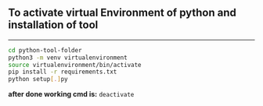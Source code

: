 ## To activate virtual Environment of python and installation of tool
---
```bash
cd python-tool-folder
python3 -m venv virtualenvironment
source virtualenvironment/bin/activate
pip install -r requirements.txt
python setup[.]py
```
**after done working cmd is:** ` deactivate `
